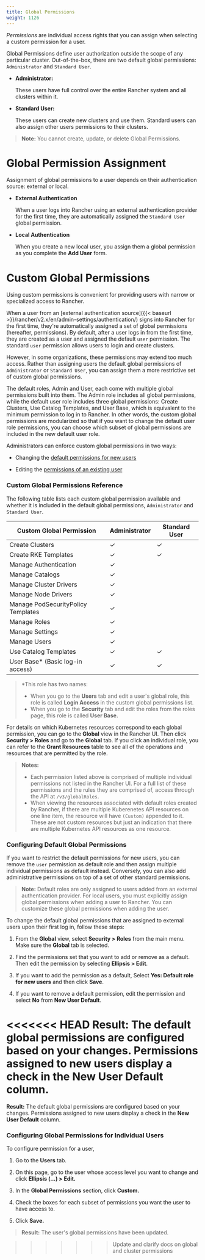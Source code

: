 ```yaml
---
title: Global Permissions
weight: 1126
---
```


_Permissions_ are individual access rights that you can assign when selecting a custom permission for a user.

Global Permissions define user authorization outside the scope of any particular cluster. Out-of-the-box, there are two default global permissions: `Administrator` and `Standard User`.

- **Administrator:**

    These users have full control over the entire Rancher system and all clusters within it.

- <a id="user"></a>**Standard User:**

    These users can create new clusters and use them. Standard users can also assign other users permissions to their clusters.

>**Note:** You cannot create, update, or delete Global Permissions.

# Global Permission Assignment

Assignment of global permissions to a user depends on their authentication source: external or local.

- **External Authentication**

    When a user logs into Rancher using an external authentication provider for the first time, they are automatically assigned the `Standard User` global permission.

- **Local Authentication**

    When you create a new local user, you assign them a global permission as you complete the **Add User** form.

# Custom Global Permissions

Using custom permissions is convenient for providing users with narrow or specialized access to Rancher.

When a user from an [external authentication source]({{< baseurl >}}/rancher/v2.x/en/admin-settings/authentication/) signs into Rancher for the first time, they're automatically assigned a set of global permissions (hereafter, permissions). By default, after a user logs in from the first time, they are created as a user and assigned the default `user` permission. The standard `user` permission allows users to login and create clusters.

However, in some organizations, these permissions may extend too much access. Rather than assigning users the default global permissions of `Administrator` or `Standard User`, you can assign them a more restrictive set of custom global permissions.

The default roles, Admin and User, each come with multiple global permissions built into them. The Admin role includes all global permissions, while the default user role includes three global permissions: Create Clusters, Use Catalog Templates, and User Base, which is equivalent to the minimum permission to log in to Rancher. In other words, the custom global permissions are modularized so that if you want to change the default user role permissions, you can choose which subset of global permissions are included in the new default user role.

Administrators can enforce custom global permissions in two ways:

- Changing the [default permissions for new users](#configuring-default-global-permissions)

- Editing the [permissions of an existing user](#configuring-global-permissions-for-individual-users)

### Custom Global Permissions Reference

The following table lists each custom global permission available and whether it is included in the default global permissions, `Administrator` and `Standard User`.

| Custom Global Permission           | Administrator | Standard User |
| ---------------------------------- | ------------- | ------------- |
| Create Clusters                    | ✓             | ✓             |
| Create RKE Templates               | ✓             | ✓             |
| Manage Authentication              | ✓             |               |
| Manage Catalogs                    | ✓             |               |
| Manage Cluster Drivers             | ✓             |               |
| Manage Node Drivers                | ✓             |               |
| Manage PodSecurityPolicy Templates | ✓             |               |
| Manage Roles                       | ✓             |               |
| Manage Settings                    | ✓             |               |
| Manage Users                       | ✓             |               |
| Use Catalog Templates              | ✓             | ✓             |
| User Base* (Basic log-in access)   | ✓             | ✓             |

> *This role has two names:
>
> - When you go to the <b>Users</b> tab and edit a user's global role, this role is called <b>Login Access</b> in the custom global permissions list.
> - When you go to the <b>Security</b> tab and edit the roles from the roles page, this role is called <b>User Base.</b>

For details on which Kubernetes resources correspond to each global permission, you can go to the **Global** view in the Rancher UI. Then click **Security > Roles** and go to the **Global** tab. If you click an individual role, you can refer to the **Grant Resources** table to see all of the operations and resources that are permitted by the role.

> **Notes:** 
>
>- Each permission listed above is comprised of multiple individual permissions not listed in the Rancher UI. For a full list of these permissions and the rules they are comprised of, access through the API at `/v3/globalRoles`.
>- When viewing the resources associated with default roles created by Rancher, if there are multiple Kuberenetes API resources on one line item, the resource will have `(Custom)` appended to it. These are not custom resources but just an indication that there are multiple Kubernetes API resources as one resource.

### Configuring Default Global Permissions

If you want to restrict the default permissions for new users, you can remove the `user` permission as default role and then assign multiple individual permissions as default instead. Conversely, you can also add administrative permissions on top of a set of other standard permissions.

>**Note:** Default roles are only assigned to users added from an external authentication provider. For local users, you must explicitly assign global permissions when adding a user to Rancher. You can customize these global permissions when adding the user.

To change the default global permissions that are assigned to external users upon their first log in, follow these steps:

1. From the **Global** view, select **Security > Roles** from the main menu. Make sure the **Global** tab is selected.

1. Find the permissions set that you want to add or remove as a default. Then edit the permission by selecting **Ellipsis > Edit**.

1. If you want to add the permission as a default, Select **Yes: Default role for new users** and then click **Save**.

1. If you want to remove a default permission, edit the permission and select **No** from **New User Default**.

<<<<<<< HEAD
**Result:** The default global permissions are configured based on your changes. Permissions assigned to new users display a check in the **New User Default** column.
=======
**Result:** The default global permissions are configured based on your changes. Permissions assigned to new users display a check in the **New User Default** column.

### Configuring Global Permissions for Individual Users

To configure permission for a user,

1. Go to the **Users** tab.

1. On this page, go to the user whose access level you want to change and click **Ellipsis (...) > Edit.**

1. In the **Global Permissions** section, click **Custom.**

1. Check the boxes for each subset of permissions you want the user to have access to.

1. Click **Save.**

> **Result:** The user's global permissions have been updated.

>>>>>>> Update and clarify docs on global and cluster permissions
